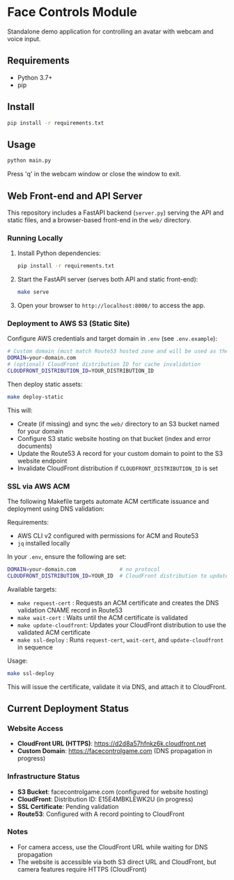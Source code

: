 # Face Controls Module

Standalone demo application for controlling an avatar with webcam and voice input.

## Requirements
- Python 3.7+
- pip

## Install
```bash
pip install -r requirements.txt
```

## Usage
```bash
python main.py
```

Press 'q' in the webcam window or close the window to exit.

## Web Front-end and API Server

This repository includes a FastAPI backend (`server.py`) serving the API and static files, and a browser-based front-end in the `web/` directory.

### Running Locally
1. Install Python dependencies:
   ```bash
   pip install -r requirements.txt
   ```
2. Start the FastAPI server (serves both API and static front-end):
   ```bash
   make serve
   ```
3. Open your browser to `http://localhost:8000/` to access the app.

### Deployment to AWS S3 (Static Site)
Configure AWS credentials and target domain in `.env` (see `.env.example`):
```bash
# Custom domain (must match Route53 hosted zone and will be used as the bucket name)
DOMAIN=your-domain.com
# (optional) CloudFront distribution ID for cache invalidation
CLOUDFRONT_DISTRIBUTION_ID=YOUR_DISTRIBUTION_ID
```
Then deploy static assets:
```bash
make deploy-static
```
This will:
  - Create (if missing) and sync the `web/` directory to an S3 bucket named for your domain
  - Configure S3 static website hosting on that bucket (index and error documents)
  - Update the Route53 A record for your custom domain to point to the S3 website endpoint
  - Invalidate CloudFront distribution if `CLOUDFRONT_DISTRIBUTION_ID` is set

### SSL via AWS ACM

The following Makefile targets automate ACM certificate issuance and deployment using DNS validation:

Requirements:
- AWS CLI v2 configured with permissions for ACM and Route53
- `jq` installed locally

In your `.env`, ensure the following are set:
```bash
DOMAIN=your-domain.com              # no protocol
CLOUDFRONT_DISTRIBUTION_ID=YOUR_ID  # CloudFront distribution to update
```

Available targets:
- `make request-cert`  : Requests an ACM certificate and creates the DNS validation CNAME record in Route53
- `make wait-cert`     : Waits until the ACM certificate is validated
- `make update-cloudfront`: Updates your CloudFront distribution to use the validated ACM certificate
- `make ssl-deploy`    : Runs `request-cert`, `wait-cert`, and `update-cloudfront` in sequence

Usage:
```bash
make ssl-deploy
```
This will issue the certificate, validate it via DNS, and attach it to CloudFront.

## Current Deployment Status

### Website Access
- **CloudFront URL (HTTPS)**: https://d2d8a57hfnkz6k.cloudfront.net
- **Custom Domain**: https://facecontrolgame.com (DNS propagation in progress)

### Infrastructure Status
- **S3 Bucket**: facecontrolgame.com (configured for website hosting)
- **CloudFront**: Distribution ID: E15E4MBKLEWK2U (in progress)
- **SSL Certificate**: Pending validation
- **Route53**: Configured with A record pointing to CloudFront

### Notes
- For camera access, use the CloudFront URL while waiting for DNS propagation
- The website is accessible via both S3 direct URL and CloudFront, but camera features require HTTPS (CloudFront)

